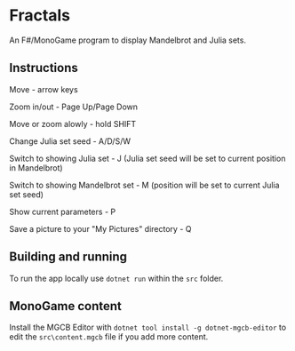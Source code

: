 # Fractals

An F#/MonoGame program to display Mandelbrot and Julia sets.

## Instructions

Move - arrow keys

Zoom in/out - Page Up/Page Down

Move or zoom alowly - hold SHIFT

Change Julia set seed - A/D/S/W

Switch to showing Julia set - J (Julia set seed will be set to current position in Mandelbrot)

Switch to showing Mandelbrot set - M (position will be set to current Julia set seed)

Show current parameters - P

Save a picture to your "My Pictures" directory - Q

## Building and running

To run the app locally use `dotnet run` within the `src` folder.

## MonoGame content

Install the MGCB Editor with `dotnet tool install -g dotnet-mgcb-editor` to edit the `src\content.mgcb` file if you add more content.
